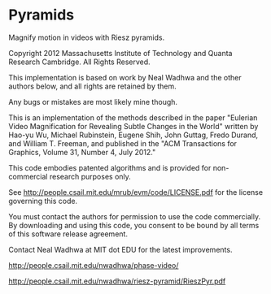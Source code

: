 # Pyramids

Magnify motion in videos with Riesz pyramids.

Copyright 2012 Massachusetts Institute of Technology
and Quanta Research Cambridge.  All Rights Reserved.

This implementation is based on work by Neal Wadhwa and the
other authors below, and all rights are retained by them.

Any bugs or mistakes are most likely mine though.

This is an implementation of the methods described in the paper
"Eulerian Video Magnification for Revealing Subtle Changes in the World"
written by Hao-yu Wu, Michael Rubinstein, Eugene Shih, John Guttag,
Fredo Durand, and William T. Freeman, and published in the
"ACM Transactions for Graphics, Volume 31, Number 4, July 2012."

This code embodies patented algorithms and is provided
for non-commercial research purposes only.

See http://people.csail.mit.edu/mrub/evm/code/LICENSE.pdf
for the license governing this code.

You must contact the authors for permission to use the code
commercially.  By downloading and using this code, you consent
to be bound by all terms of this software release agreement.

Contact Neal Wadhwa at MIT dot EDU for the latest improvements.

http://people.csail.mit.edu/nwadhwa/phase-video/

http://people.csail.mit.edu/nwadhwa/riesz-pyramid/RieszPyr.pdf

